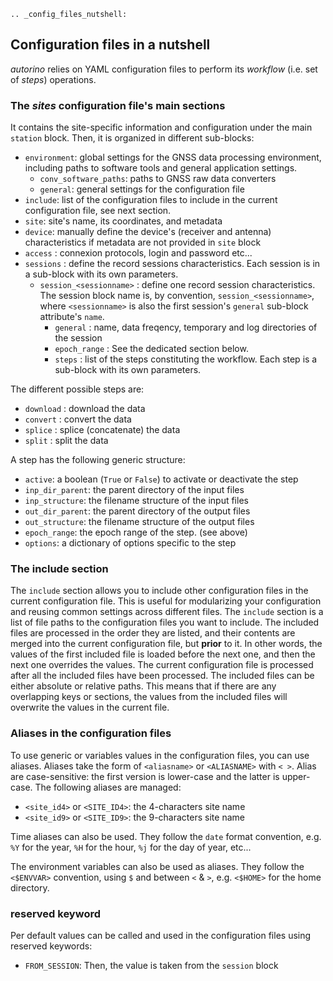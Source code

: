 ```{eval-rst}
.. _config_files_nutshell:
```

## Configuration files in a nutshell

_autorino_ relies on YAML configuration files to perform its _workflow_ 
(i.e. set of _steps_) operations.

### The _sites_ configuration file's main sections

It contains the site-specific information and configuration under the main `station` block. 
Then, it is organized in different sub-blocks:
* `environment`: global settings for the GNSS data processing environment, including paths to software tools and general application settings.
  * `conv_software_paths`: paths to GNSS raw data converters
  * `general`: general settings for the configuration file
* `include`: list of the configuration files to include in the current configuration file, see next section.
* `site`: site's name, its coordinates, and metadata
* `device`: manually define the device's (receiver and antenna) characteristics if metadata are not provided in 
`site` block 
* `access` : connexion protocols, login and password etc...
* `sessions` : define the record sessions characteristics.
Each session is in a sub-block with its own parameters.
  * `session_<sessionname>` : define one record session characteristics.
  The session block name is, by convention, `session_<sessionname>`, where `<sessionname>` is also the first
  session's `general` sub-block attribute's `name`.
    * `general` : name, data freqency, temporary and log directories of the session
    * `epoch_range` : See the dedicated section below.
    * `steps` : list of the steps constituting the workflow. 
       Each step is a sub-block with its own parameters.

The different possible steps are:
* `download` : download the data
* `convert` : convert the data
* `splice` : splice (concatenate) the data
* `split` : split the data

A step has the following generic structure:
* `active`: a boolean (`True` or `False`) to activate or deactivate the step
* `inp_dir_parent`: the parent directory of the input files
* `inp_structure`: the filename structure of the input files
* `out_dir_parent`: the parent directory of the output files
* `out_structure`: the filename structure of the output files
* `epoch_range`: the epoch range of the step. (see above) 
* `options`: a dictionary of options specific to the step 

### The include section

The `include` section allows you to include other configuration files in the current configuration file.
This is useful for modularizing your configuration and reusing common settings across different files.
The `include` section is a list of file paths to the configuration files you want to include.
The included files are processed in the order they are listed, and their contents are merged into the current configuration file, but __prior__ to it.
In other words, the values of the first included file is loaded before the next one, and then the next one overrides the values.
The current configuration file is processed after all the included files have been processed.
The included files can be either absolute or relative paths.
This means that if there are any overlapping keys or sections, the values from the included files will overwrite the values in the current file.

### Aliases in the configuration files

To use generic or variables values in the configuration files, you can use aliases.
Aliases take the form of `<aliasname>` or `<ALIASNAME>` with `< >`. Alias are case-sensitive: 
the first version is lower-case and the latter is upper-case.
The following aliases are managed:
* `<site_id4>` or `<SITE_ID4>`: the 4-characters site name
* `<site_id9>` or `<SITE_ID9>`: the 9-characters site name

Time aliases can also be used. They follow the `date` format convention, 
e.g. `%Y` for the year, `%H` for the hour, `%j` for the day of year, etc...

The environment variables can also be used as aliases. They follow the `<$ENVVAR>` convention,
using `$` and between `<` & `>`, e.g. `<$HOME>` for the home directory.

### reserved keyword

Per default values can be called and used in the configuration files using reserved keywords:
* `FROM_SESSION`: Then, the value is taken from the `session` block

